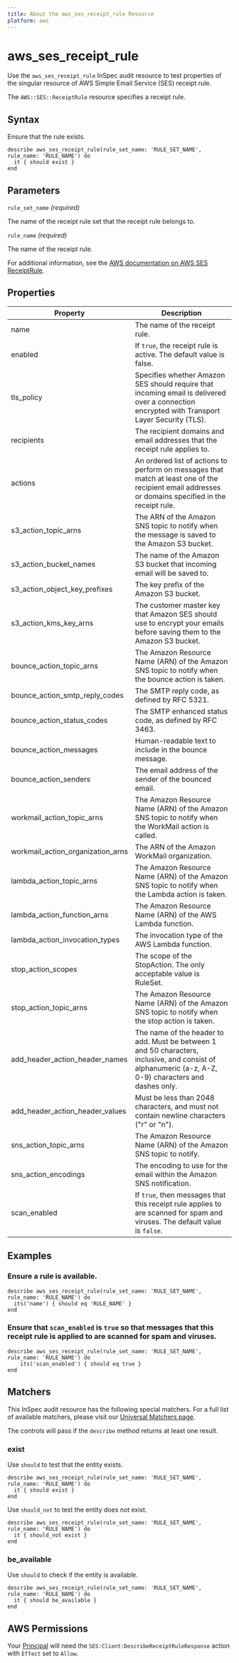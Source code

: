 ```yaml
---
title: About the aws_ses_receipt_rule Resource
platform: aws
---
```


# aws_ses_receipt_rule

Use the `aws_ses_receipt_rule` InSpec audit resource to test properties of the singular resource of AWS Simple Email Service (SES) receipt rule.

The `AWS::SES::ReceiptRule` resource specifies a receipt rule.

## Syntax

Ensure that the rule exists.

    describe aws_ses_receipt_rule(rule_set_name: 'RULE_SET_NAME', rule_name: 'RULE_NAME') do
      it { should exist }
    end

## Parameters

`rule_set_name` _(required)_

The name of the receipt rule set that the receipt rule belongs to.

`rule_name` _(required)_

The name of the receipt rule.

For additional information, see the [AWS documentation on AWS SES ReceiptRule](https://docs.aws.amazon.com/AWSCloudFormation/latest/UserGuide/aws-resource-ses-receiptrule.html).

## Properties

| Property | Description |
| --- | --- |
| name | The name of the receipt rule. |
| enabled | If `true`, the receipt rule is active. The default value is false. |
| tls_policy | Specifies whether Amazon SES should require that incoming email is delivered over a connection encrypted with Transport Layer Security (TLS). |
| recipients | The recipient domains and email addresses that the receipt rule applies to. |
| actions | An ordered list of actions to perform on messages that match at least one of the recipient email addresses or domains specified in the receipt rule. |
| s3_action_topic_arns | The ARN of the Amazon SNS topic to notify when the message is saved to the Amazon S3 bucket. |
| s3_action_bucket_names | The name of the Amazon S3 bucket that incoming email will be saved to. |
| s3_action_object_key_prefixes | The key prefix of the Amazon S3 bucket. |
| s3_action_kms_key_arns | The customer master key that Amazon SES should use to encrypt your emails before saving them to the Amazon S3 bucket. |
| bounce_action_topic_arns | The Amazon Resource Name (ARN) of the Amazon SNS topic to notify when the bounce action is taken. |
| bounce_action_smtp_reply_codes | The SMTP reply code, as defined by RFC 5321. |
| bounce_action_status_codes | The SMTP enhanced status code, as defined by RFC 3463. |
| bounce_action_messages | Human-readable text to include in the bounce message. |
| bounce_action_senders | The email address of the sender of the bounced email. |
| workmail_action_topic_arns | The Amazon Resource Name (ARN) of the Amazon SNS topic to notify when the WorkMail action is called. |
| workmail_action_organization_arns | The ARN of the Amazon WorkMail organization. |
| lambda_action_topic_arns | The Amazon Resource Name (ARN) of the Amazon SNS topic to notify when the Lambda action is taken. |
| lambda_action_function_arns | The Amazon Resource Name (ARN) of the AWS Lambda function. |
| lambda_action_invocation_types | The invocation type of the AWS Lambda function. |
| stop_action_scopes | The scope of the StopAction. The only acceptable value is RuleSet. |
| stop_action_topic_arns | The Amazon Resource Name (ARN) of the Amazon SNS topic to notify when the stop action is taken. |
| add_header_action_header_names | The name of the header to add. Must be between 1 and 50 characters, inclusive, and consist of alphanumeric (a-z, A-Z, 0-9) characters and dashes only. |
| add_header_action_header_values | Must be less than 2048 characters, and must not contain newline characters ("r" or "n"). |
| sns_action_topic_arns | The Amazon Resource Name (ARN) of the Amazon SNS topic to notify. |
| sns_action_encodings | The encoding to use for the email within the Amazon SNS notification. |
| scan_enabled | If `true`, then messages that this receipt rule applies to are scanned for spam and viruses. The default value is `false`. |

## Examples

### Ensure a rule is available.

    describe aws_ses_receipt_rule(rule_set_name: 'RULE_SET_NAME', rule_name: 'RULE_NAME') do
      its('name') { should eq 'RULE_NAME' }
    end

### Ensure that `scan_enabled` is `true` so that messages that this receipt rule is applied to are scanned for spam and viruses.

    describe aws_ses_receipt_rule(rule_set_name: 'RULE_SET_NAME', rule_name: 'RULE_NAME') do
        its('scan_enabled') { should eq true }
    end

## Matchers

This InSpec audit resource has the following special matchers. For a full list of available matchers, please visit our [Universal Matchers page](https://www.inspec.io/docs/reference/matchers/).

The controls will pass if the `describe` method returns at least one result.

### exist

Use `should` to test that the entity exists.

    describe aws_ses_receipt_rule(rule_set_name: 'RULE_SET_NAME', rule_name: 'RULE_NAME') do
      it { should exist }
    end

Use `should_not` to test the entity does not exist.

    describe aws_ses_receipt_rule(rule_set_name: 'RULE_SET_NAME', rule_name: 'RULE_NAME') do
      it { should_not exist }
    end

### be_available

Use `should` to check if the entity is available.

    describe aws_ses_receipt_rule(rule_set_name: 'RULE_SET_NAME', rule_name: 'RULE_NAME') do
      it { should be_available }
    end

## AWS Permissions

Your [Principal](https://docs.aws.amazon.com/IAM/latest/UserGuide/intro-structure.html#intro-structure-principal) will need the `SES:Client:DescribeReceiptRuleResponse` action with `Effect` set to `Allow`.
